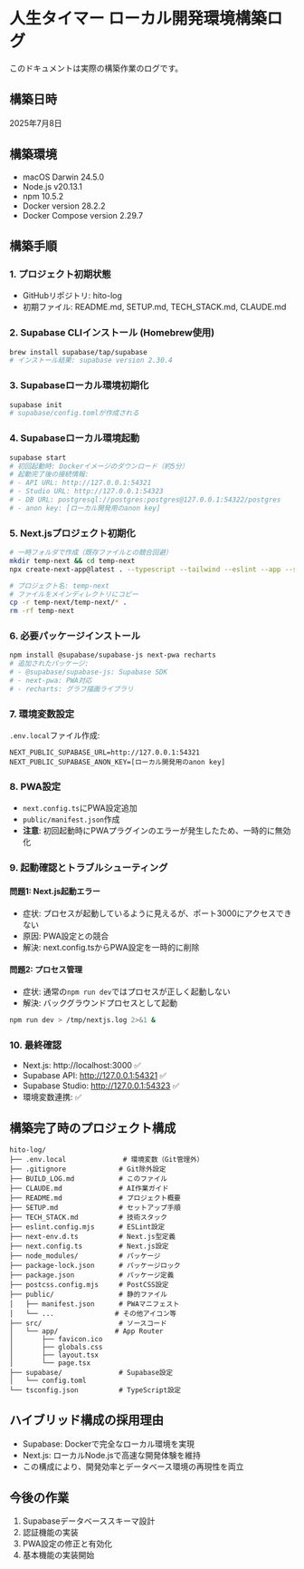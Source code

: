# 人生タイマー ローカル開発環境構築ログ

このドキュメントは実際の構築作業のログです。

## 構築日時
2025年7月8日

## 構築環境
- macOS Darwin 24.5.0
- Node.js v20.13.1
- npm 10.5.2
- Docker version 28.2.2
- Docker Compose version 2.29.7

## 構築手順

### 1. プロジェクト初期状態
- GitHubリポジトリ: hito-log
- 初期ファイル: README.md, SETUP.md, TECH_STACK.md, CLAUDE.md

### 2. Supabase CLIインストール (Homebrew使用)
```bash
brew install supabase/tap/supabase
# インストール結果: supabase version 2.30.4
```

### 3. Supabaseローカル環境初期化
```bash
supabase init
# supabase/config.tomlが作成される
```

### 4. Supabaseローカル環境起動
```bash
supabase start
# 初回起動時: Dockerイメージのダウンロード（約5分）
# 起動完了後の接続情報:
# - API URL: http://127.0.0.1:54321
# - Studio URL: http://127.0.0.1:54323
# - DB URL: postgresql://postgres:postgres@127.0.0.1:54322/postgres
# - anon key: [ローカル開発用のanon key]
```

### 5. Next.jsプロジェクト初期化
```bash
# 一時フォルダで作成（既存ファイルとの競合回避）
mkdir temp-next && cd temp-next
npx create-next-app@latest . --typescript --tailwind --eslint --app --src-dir --import-alias "@/*" --no-turbopack

# プロジェクト名: temp-next
# ファイルをメインディレクトリにコピー
cp -r temp-next/temp-next/* .
rm -rf temp-next
```

### 6. 必要パッケージインストール
```bash
npm install @supabase/supabase-js next-pwa recharts
# 追加されたパッケージ:
# - @supabase/supabase-js: Supabase SDK
# - next-pwa: PWA対応
# - recharts: グラフ描画ライブラリ
```

### 7. 環境変数設定
`.env.local`ファイル作成:
```env
NEXT_PUBLIC_SUPABASE_URL=http://127.0.0.1:54321
NEXT_PUBLIC_SUPABASE_ANON_KEY=[ローカル開発用のanon key]
```

### 8. PWA設定
- `next.config.ts`にPWA設定追加
- `public/manifest.json`作成
- **注意**: 初回起動時にPWAプラグインのエラーが発生したため、一時的に無効化

### 9. 起動確認とトラブルシューティング

#### 問題1: Next.js起動エラー
- 症状: プロセスが起動しているように見えるが、ポート3000にアクセスできない
- 原因: PWA設定との競合
- 解決: next.config.tsからPWA設定を一時的に削除

#### 問題2: プロセス管理
- 症状: 通常の`npm run dev`ではプロセスが正しく起動しない
- 解決: バックグラウンドプロセスとして起動
```bash
npm run dev > /tmp/nextjs.log 2>&1 &
```

### 10. 最終確認
- Next.js: http://localhost:3000 ✅
- Supabase API: http://127.0.0.1:54321 ✅
- Supabase Studio: http://127.0.0.1:54323 ✅
- 環境変数連携: ✅

## 構築完了時のプロジェクト構成
```
hito-log/
├── .env.local              # 環境変数（Git管理外）
├── .gitignore             # Git除外設定
├── BUILD_LOG.md           # このファイル
├── CLAUDE.md              # AI作業ガイド
├── README.md              # プロジェクト概要
├── SETUP.md               # セットアップ手順
├── TECH_STACK.md          # 技術スタック
├── eslint.config.mjs      # ESLint設定
├── next-env.d.ts          # Next.js型定義
├── next.config.ts         # Next.js設定
├── node_modules/          # パッケージ
├── package-lock.json      # パッケージロック
├── package.json           # パッケージ定義
├── postcss.config.mjs     # PostCSS設定
├── public/                # 静的ファイル
│   ├── manifest.json      # PWAマニフェスト
│   └── ...               # その他アイコン等
├── src/                   # ソースコード
│   └── app/              # App Router
│       ├── favicon.ico
│       ├── globals.css
│       ├── layout.tsx
│       └── page.tsx
├── supabase/              # Supabase設定
│   └── config.toml
└── tsconfig.json          # TypeScript設定
```

## ハイブリッド構成の採用理由
- Supabase: Dockerで完全なローカル環境を実現
- Next.js: ローカルNode.jsで高速な開発体験を維持
- この構成により、開発効率とデータベース環境の再現性を両立

## 今後の作業
1. Supabaseデータベーススキーマ設計
2. 認証機能の実装
3. PWA設定の修正と有効化
4. 基本機能の実装開始